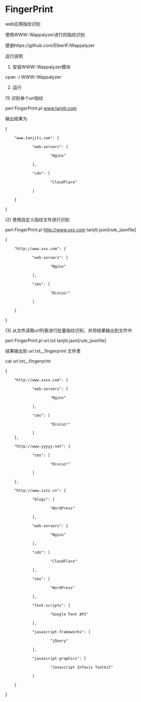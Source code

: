 FingerPrint
===========

web应用指纹识别

使用WWW::Wappalyzer进行的指纹识别

感谢https://github.com/ElbertF/Wappalyzer


运行说明

1. 安装WWW::Wappalyzer模块

cpan -i  WWW::Wappalyzer  



2. 运行

(1) 识别单个url指纹

perl FingerPrint.pl www.tanjiti.com<url>

输出结果为

{

        "www.tanjiti.com": {
        
                "web-servers": [
                
                        "Nginx"
                        
                ],
                
                "cdn": [
                
                        "CloudFlare"
                        
                ]
                
        }
        
}




(2) 使用自定义指纹文件进行识别

perl FingerPrint.pl http://www.xxx.com<url> tanjiti.json[rule_jsonfile] 

{

        "http://www.xxx.com": {
        
                "web-servers": [
                
                        "Nginx"
                        
                ],
                
                "cms": [
                
                        "Discuz!"
                        
                ]
                
        }
        
}

(3) 从文件读取url列表进行批量指纹识别，并将结果输出到文件中

perl FingerPrint.pl url.txt<url file> tanjiti.json[rule_jsonfile] 

结果输出到 url.txt__fingerprint 文件里

cat url.txt__fingerprint

{

        "http://www.xxxx.com": {
        
                "web-servers": [
                
                        "Nginx"
                        
                ],
                
                "cms": [
                
                        "Discuz!"
                        
                ]
        },
        
        "http://www.yyyyy.net": {
        
                "cms": [
                
                        "Discuz!"
                        
                ]
                
        },
        
        "http://www.zzzz.cn": {
        
                "blogs": [
                
                        "WordPress"
                        
                ],
                
                "web-servers": [
                
                        "Nginx"
                        
                ],
                
                "cdn": [
                
                        "CloudFlare"
                        
                ],
                
                "cms": [
                
                        "WordPress"
                        
                ],
                
                "font-scripts": [
                
                        "Google Font API"
                        
                ],
                
                "javascript-frameworks": [
                
                        "jQuery"
                        
                ],
                
                "javascript-graphics": [
                
                        "Javascript Infovis Toolkit"
                        
                ]
                
        }
        
}

